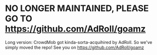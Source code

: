 # NO LONGER MAINTAINED, PLEASE GO TO https://github.com/AdRoll/goamz

Long version: CrowdMob got kinda-sorta-acquihired by AdRoll.  So we've simply moved the repo!
See you on https://github.com/AdRoll/goamz
